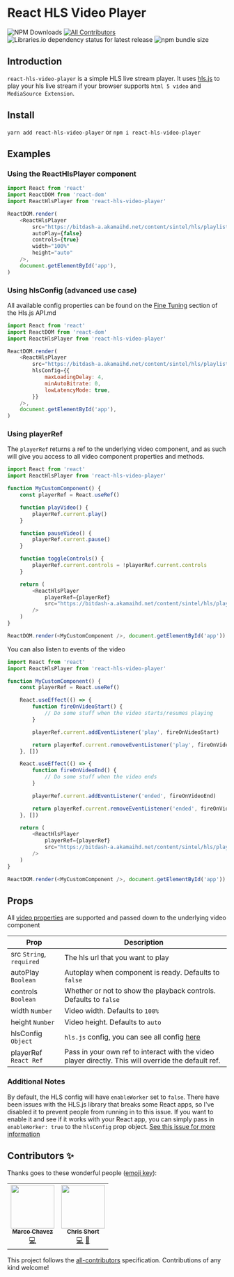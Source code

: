 # React HLS Video Player

![NPM Downloads](https://img.shields.io/npm/dm/react-hls-video-player?style=flat-square)
[![All Contributors](https://img.shields.io/badge/all_contributors-1-orange.svg?style=flat-square)](#contributors-)
![Libraries.io dependency status for latest release](https://img.shields.io/librariesio/release/npm/react-hls-video-player)
![npm bundle size](https://img.shields.io/bundlephobia/min/react-hls-video-player)

## Introduction

`react-hls-video-player` is a simple HLS live stream player.
It uses [hls.js](https://github.com/video-dev/hls.js) to play your hls live stream if your browser supports `html 5 video` and `MediaSource Extension`.

## Install

`yarn add react-hls-video-player`
or
`npm i react-hls-video-player`

## Examples

### Using the ReactHlsPlayer component

```javascript
import React from 'react'
import ReactDOM from 'react-dom'
import ReactHlsPlayer from 'react-hls-video-player'

ReactDOM.render(
    <ReactHlsPlayer
        src="https://bitdash-a.akamaihd.net/content/sintel/hls/playlist.m3u8"
        autoPlay={false}
        controls={true}
        width="100%"
        height="auto"
    />,
    document.getElementById('app'),
)
```

### Using hlsConfig (advanced use case)

All available config properties can be found on the [Fine Tuning](https://github.com/video-dev/hls.js/blob/master/docs/API.md#fine-tuning) section of the Hls.js API.md

```javascript
import React from 'react'
import ReactDOM from 'react-dom'
import ReactHlsPlayer from 'react-hls-video-player'

ReactDOM.render(
    <ReactHlsPlayer
        src="https://bitdash-a.akamaihd.net/content/sintel/hls/playlist.m3u8"
        hlsConfig={{
            maxLoadingDelay: 4,
            minAutoBitrate: 0,
            lowLatencyMode: true,
        }}
    />,
    document.getElementById('app'),
)
```

### Using playerRef

The `playerRef` returns a ref to the underlying video component, and as such will give you access to all video component properties and methods.

```javascript
import React from 'react'
import ReactHlsPlayer from 'react-hls-video-player'

function MyCustomComponent() {
    const playerRef = React.useRef()

    function playVideo() {
        playerRef.current.play()
    }

    function pauseVideo() {
        playerRef.current.pause()
    }

    function toggleControls() {
        playerRef.current.controls = !playerRef.current.controls
    }

    return (
        <ReactHlsPlayer
            playerRef={playerRef}
            src="https://bitdash-a.akamaihd.net/content/sintel/hls/playlist.m3u8"
        />
    )
}

ReactDOM.render(<MyCustomComponent />, document.getElementById('app'))
```

You can also listen to events of the video

```javascript
import React from 'react'
import ReactHlsPlayer from 'react-hls-video-player'

function MyCustomComponent() {
    const playerRef = React.useRef()

    React.useEffect(() => {
        function fireOnVideoStart() {
            // Do some stuff when the video starts/resumes playing
        }

        playerRef.current.addEventListener('play', fireOnVideoStart)

        return playerRef.current.removeEventListener('play', fireOnVideoStart)
    }, [])

    React.useEffect(() => {
        function fireOnVideoEnd() {
            // Do some stuff when the video ends
        }

        playerRef.current.addEventListener('ended', fireOnVideoEnd)

        return playerRef.current.removeEventListener('ended', fireOnVideoEnd)
    }, [])

    return (
        <ReactHlsPlayer
            playerRef={playerRef}
            src="https://bitdash-a.akamaihd.net/content/sintel/hls/playlist.m3u8"
        />
    )
}

ReactDOM.render(<MyCustomComponent />, document.getElementById('app'))
```

## Props

All [video properties](https://www.w3schools.com/tags/att_video_poster.asp) are supported and passed down to the underlying video component

| Prop                     | Description                                                                                                             |
| ------------------------ | ----------------------------------------------------------------------------------------------------------------------- |
| src `String`, `required` | The hls url that you want to play                                                                                       |
| autoPlay `Boolean`       | Autoplay when component is ready. Defaults to `false`                                                                   |
| controls `Boolean`       | Whether or not to show the playback controls. Defaults to `false`                                                       |
| width `Number`           | Video width. Defaults to `100%`                                                                                         |
| height `Number`          | Video height. Defaults to `auto`                                                                                        |
| hlsConfig `Object`       | `hls.js` config, you can see all config [here](https://github.com/video-dev/hls.js/blob/master/docs/API.md#fine-tuning) |
| playerRef `React Ref`    | Pass in your own ref to interact with the video player directly. This will override the default ref.                    |

### Additional Notes

By default, the HLS config will have `enableWorker` set to `false`. There have been issues with the HLS.js library that breaks some React apps, so I've disabled it to prevent people from running in to this issue. If you want to enable it and see if it works with your React app, you can simply pass in `enableWorker: true` to the `hlsConfig` prop object. [See this issue for more information](https://github.com/video-dev/hls.js/issues/2064)

## Contributors ✨

Thanks goes to these wonderful people ([emoji key](https://allcontributors.org/docs/en/emoji-key)):

<!-- ALL-CONTRIBUTORS-LIST:START - Do not remove or modify this section -->
<!-- prettier-ignore-start -->
<!-- markdownlint-disable -->
<table>
  <tr>
    <td align="center"><a href="https://www.marcochavez.info/"><img src="https://avatars0.githubusercontent.com/u/43889446?v=4" width="100px;" alt=""/><br /><sub><b>Marco Chavez</b></sub></a><br /><a href="https://github.com/devcshort/react-hls/commits?author=mxrcochxvez" title="Code">💻</a></td>
    <td align="center"><a href="https://www.chrisrshort.com"><img src="https://avatars3.githubusercontent.com/u/13677134?v=4" width="100px;" alt=""/><br /><sub><b>Chris Short</b></sub></a><br /><a href="https://github.com/devcshort/react-hls/commits?author=devcshort" title="Code">💻</a> <a href="#projectManagement-devcshort" title="Project Management">📆</a></td>
  </tr>
</table>

<!-- markdownlint-enable -->
<!-- prettier-ignore-end -->

<!-- ALL-CONTRIBUTORS-LIST:END -->

This project follows the [all-contributors](https://github.com/all-contributors/all-contributors) specification. Contributions of any kind welcome!
